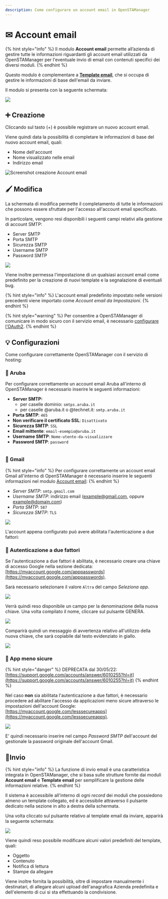 ```yaml
---
description: Come configurare un account email in OpenSTAManager
---
```


# ✉ Account email

{% hint style="info" %}
Il modulo **Account email** permette all’azienda di gestire tutte le informazioni riguardanti gli account email utilizzati da OpenSTAManager per l'eventuale invio di email con contenuti specifici dei diversi moduli.
{% endhint %}

Questo modulo è complementare a [**Template email**](template.md), che si occupa di gestire le informazioni di base dell'email da inviare.

Il modulo si presenta con la seguente schermata:

![](<../../../.gitbook/assets/image (71).png>)

## ➕ Creazione

Cliccando sul tasto (+) è possibile registrare un nuovo account email.

Viene quindi data la possibilità di completare le informazioni di base del nuovo account email, quali:

* Nome dell'account
* Nome visualizzato nelle email
* Indirizzo email

![Screenshot creazione Account email](../../../.gitbook/assets/CreazioneAccountEmail.PNG)

## 🖌️ Modifica

La schermata di modifica permette il completamento di tutte le informazioni che possono essere sfruttate per l'accesso all'account email specificato.

In particolare, vengono resi disponibili i seguenti campi relativi alla gestione di account SMTP:

* Server SMTP
* Porta SMTP
* Sicurezza SMTP
* Username SMTP
* Password SMTP

![](<../../../.gitbook/assets/image (46).png>)

Viene inoltre permessa l'impostazione di un qualsiasi account email come predefinito per la creazione di nuovi template e la segnalazione di eventuali bug.

{% hint style="info" %}
L'account email predefinito impostato nelle versioni precedenti viene importato come _Account email da Impostazioni_.
{% endhint %}

{% hint style="warning" %}
Per consentire a OpenSTAManager di comunicare in modo sicuro con il servizio email, è necessario [configurare l'OAuth2](../../../configurazioni/configurazione-oauth2.md).
{% endhint %}

## 💡 Configurazioni

Come configurare correttamente OpenSTAManager con il servizio di hosting:

### 📘 Aruba

Per configurare correttamente un account email Aruba all'interno di OpenSTAManager è necessario inserire le seguenti informazioni:

* **Server SMTP:**
  * per caselle dominio: `smtps.aruba.it`
  * per caselle @aruba.it o @technet.it: `smtp.aruba.it`
* **Porta SMTP**: `465`
* **Non verificare il certificato SSL**: `Disattivato`
* **Sicurezza SMTP**: `SSL`
* **Email mittente**: `email-esempio@aruba.it`
* **Username SMTP**: `Nome-utente-da-visualizzare`
* **Password SMTP**: `password`

<figure><img src="../../../.gitbook/assets/immagine (356).png" alt=""><figcaption></figcaption></figure>

### 📗 Gmail

{% hint style="info" %}
Per configurare correttamente un account email Gmail all'interno di OpenSTAManager è necessario inserire le seguenti informazioni nel modulo [Account email](account.md):
{% endhint %}

* _Server SMTP_: `smtp.gmail.com`
* _Username SMTP_: indirizzo email (example@gmail.com, oppure example@domain.com)
* _Porta SMTP_: `587`
* _Sicurezza SMTP_: `TLS`

![](<../../../.gitbook/assets/image (29).png>)

L'account appena configurato può avere abilitata l'autenticazione a due fattori:

### 🔐 Autenticazione a due fattori

Se l'autenticazione a due fattori è abilitata, è necessario creare una chiave di accesso Google nella sezione dedicata: [https://myaccount.google.com/apppasswords](https://myaccount.google.com/apppasswords).

Sarà necessario selezionare il valore `Altra` del campo _Seleziona app_.

![](<../../../.gitbook/assets/image (556).png>)

Verrà quindi reso disponibile un campo per la denominazione della nuova chiave. Una volta compilato il nome, cliccare sul pulsante GENERA.

![](<../../../.gitbook/assets/image (105).png>)

Comparirà quindi un messaggio di avvertenza relativo all'utilizzo della nuova chiave, che sarà copiabile dal testo evidenziato in giallo.

![](<../../../.gitbook/assets/image (77).png>)

### 📂 App meno sicure

{% hint style="danger" %}
DEPRECATA dal 30/05/22: [https://support.google.com/accounts/answer/6010255?hl=it](https://support.google.com/accounts/answer/6010255?hl=it)
{% endhint %}

Nel caso **non** sia abilitata l'autenticazione a due fattori, è necessario procedere ad abilitare l'accesso da applicazioni meno sicure attraverso le impostazioni dell'account Google: [https://myaccount.google.com/lesssecureapps](https://myaccount.google.com/lesssecureapps).

![](<../../../.gitbook/assets/image (73).png>)

E' quindi necessario inserire nel campo _Password SMTP_ dell'account del gestionale la password originale dell'account Gmail.

## 📨Invio

{% hint style="info" %}
La funzione di invio email è una caratteristica integrata in OpenSTAManager, che si basa sulle strutture fornite dai moduli **Account email** e **Template email** per semplificare la gestione delle informazioni relative.
{% endhint %}

Il sistema è accessibile all'interno di ogni _record_ dei moduli che possiedono almeno un template collegato, ed è accessibile attraverso il pulsante dedicato nella sezione in alto a destra della schermata.

Una volta cliccato sul pulsante relativo al template email da inviare, apparirà la seguente schermata:

![](<../../../.gitbook/assets/image (95).png>)

Viene quindi reso possibile modificare alcuni valori predefiniti del template, quali:

* Oggetto
* Contenuto
* Notifica di lettura
* Stampe da allegare

Viene inoltre fornita la possibilità, oltre di impostare manualmente i destinatari, di allegare alcuni upload dell'anagrafica Azienda predefinita e dell'elemento di cui si sta effettuando la condivisione.
